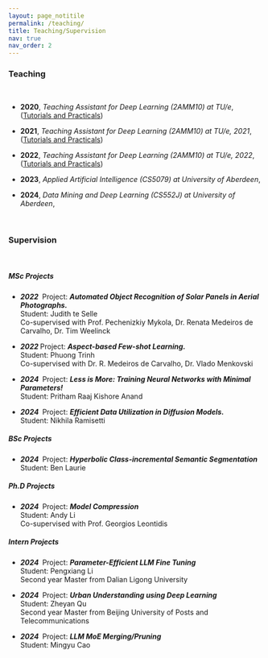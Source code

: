 ```yaml
---
layout: page_notitile
permalink: /teaching/
title: Teaching/Supervision
nav: true
nav_order: 2
---
```



<h3>Teaching</h3>
<br>

- **2020**, *Teaching Assistant for Deep Learning (2AMM10) at TU/e*, ([Tutorials and Practicals](https://github.com/luuyin/TU-e-deeplearning-2020))

- **2021**, *Teaching Assistant for Deep Learning (2AMM10) at TU/e, 2021*, ([Tutorials and Practicals](https://github.com/luuyin/TU-e-deeplearning-2021))

- **2022**, *Teaching Assistant for Deep Learning (2AMM10) at TU/e, 2022*, ([Tutorials and Practicals](https://github.com/luuyin/TU-e-deeplearning-2022))

- **2023**, *Applied Artificial Intelligence (CS5079) at University of Aberdeen*,

- **2024**, *Data Mining and Deep Learning (CS552J) at University of Aberdeen*,

<br>

<h3>Supervision</h3>
<br>
<h5><i><b>MSc Projects</b></i></h5>

<ul>
 
  <li>
    <p>
      <i><b><strong>2022&nbsp;</strong></b></i> Project: <i><b>Automated Object Recognition of Solar Panels in Aerial Photographs.</b></i><br>
      Student: Judith te Selle <br>
      Co-supervised with Prof. Pechenizkiy Mykola, Dr. Renata Medeiros de Carvalho, Dr. Tim Weelinck<br>
    </p>
  </li>

  <li>
    <p>
      <i><b><strong>2022&nbsp;</strong></b></i>Project: <i><b>Aspect-based Few-shot Learning.</b></i><br>
      Student: Phuong Trinh <br>
      Co-supervised with Dr. R. Medeiros de Carvalho, Dr. Vlado Menkovski<br>
    </p>
  </li>

 <li>
    <p>
      <i><b><strong>2024&nbsp;</strong></b></i>  Project: <i><b>Less is More: Training Neural Networks with Minimal Parameters!</b></i><br>
      Student: Pritham Raaj Kishore Anand <br>
    </p>
  </li>


  <li>
    <p>
      <i><b><strong>2024&nbsp;</strong></b></i> Project: <i><b>Efficient Data Utilization in Diffusion Models.</b></i><br>
      Student: Nikhila Ramisetti <br>
    </p>
  </li>


</ul>


<h5><i><b>BSc Projects</b></i></h5>

<ul>
  <li>
    <p>
      <i><b><strong>2024&nbsp;</strong></b></i> Project: <i><b>Hyperbolic Class-incremental Semantic Segmentation</b></i><br>
      Student: Ben Laurie<br>
    </p>
  </li>
</ul>



<h5><i><b>Ph.D Projects</b></i></h5>

<ul>
  <li>
    <p>
      <i><b><strong>2024&nbsp;</strong></b></i> Project: <i><b>Model Compression</b></i><br>
      Student: Andy Li<br>
      Co-supervised with Prof. Georgios Leontidis <br>
    </p>
  </li>
</ul>



<h5><i><b>Intern Projects</b></i></h5>

<ul>
  <li>
    <p>
      <i><b><strong>2024&nbsp;</strong></b></i> Project: <i><b>Parameter-Efficient LLM Fine Tuning</b></i><br>
      Student: Pengxiang Li<br>
      Second year Master from Dalian Ligong University  <br>
    </p>
  </li>

  <li>
    <p>
      <i><b><strong>2024&nbsp;</strong></b></i> Project: <i><b>Urban Understanding using Deep Learning</b></i><br>
      Student: Zheyan Qu<br>
      Second year Master from Beijing University of Posts and Telecommunications  <br>
    </p>
  </li>



  <li>
    <p>
      <i><b><strong>2024&nbsp;</strong></b></i> Project: <i><b>LLM MoE Merging/Pruning</b></i><br>
      Student: Mingyu Cao<br>
    </p>
  </li>



</ul>